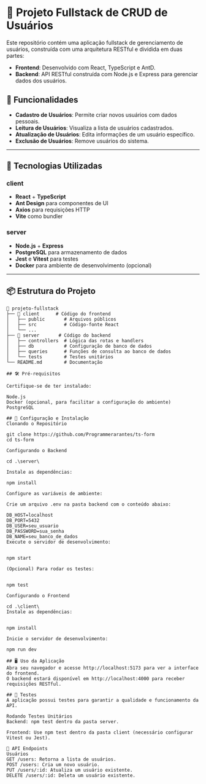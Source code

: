 # 📝 Projeto Fullstack de CRUD de Usuários

Este repositório contém uma aplicação fullstack de gerenciamento de usuários, construída com uma arquitetura RESTful e dividida em duas partes:

- **Frontend**: Desenvolvido com React, TypeScript e AntD.
- **Backend**: API RESTful construída com Node.js e Express para gerenciar dados dos usuários.

## 📌 Funcionalidades

- **Cadastro de Usuários**: Permite criar novos usuários com dados pessoais.
- **Leitura de Usuários**: Visualiza a lista de usuários cadastrados.
- **Atualização de Usuários**: Edita informações de um usuário específico.
- **Exclusão de Usuários**: Remove usuários do sistema.

---

## 🚀 Tecnologias Utilizadas

### client
- **React** + **TypeScript**
- **Ant Design** para componentes de UI
- **Axios** para requisições HTTP
- **Vite** como bundler

### server
- **Node.js** + **Express**
- **PostgreSQL** para armazenamento de dados
- **Jest** e **Vitest** para testes
- **Docker** para ambiente de desenvolvimento (opcional)

---

## 📦 Estrutura do Projeto

```plaintext
📂 projeto-fullstack
├── 📁 client      # Código do frontend
│   ├── public       # Arquivos públicos
│   ├── src          # Código-fonte React
│   └── ...
├── 📁 server       # Código do backend
│   ├── controllers  # Lógica das rotas e handlers
│   ├── db           # Configuração de banco de dados
│   ├── queries      # Funções de consulta ao banco de dados
│   └── tests        # Testes unitários
└── README.md        # Documentação

## 🛠️ Pré-requisitos

Certifique-se de ter instalado:

Node.js
Docker (opcional, para facilitar a configuração do ambiente)
PostgreSQL

## 🔧 Configuração e Instalação
Clonando o Repositório

git clone https://github.com/Programmerarantes/ts-form
cd ts-form

Configurando o Backend

cd .\server\

Instale as dependências:

npm install

Configure as variáveis de ambiente:

Crie um arquivo .env na pasta backend com o conteúdo abaixo:

DB_HOST=localhost
DB_PORT=5432
DB_USER=seu_usuario
DB_PASSWORD=sua_senha
DB_NAME=seu_banco_de_dados
Execute o servidor de desenvolvimento:


npm start

(Opcional) Para rodar os testes:


npm test

Configurando o Frontend

cd .\client\
Instale as dependências:


npm install

Inicie o servidor de desenvolvimento:

npm run dev

## 🖥️ Uso da Aplicação
Abra seu navegador e acesse http://localhost:5173 para ver a interface do frontend.
O backend estará disponível em http://localhost:4000 para receber requisições RESTful.

## 🧪 Testes
A aplicação possui testes para garantir a qualidade e funcionamento da API.

Rodando Testes Unitários
Backend: npm test dentro da pasta server.

Frontend: Use npm test dentro da pasta client (necessário configurar Vitest ou Jest).

📝 API Endpoints
Usuários
GET /users: Retorna a lista de usuários.
POST /users: Cria um novo usuário.
PUT /users/:id: Atualiza um usuário existente.
DELETE /users/:id: Deleta um usuário existente.
